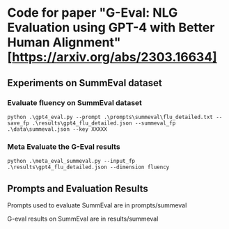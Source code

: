 # Code for paper "G-Eval: NLG Evaluation using GPT-4 with Better Human Alignment" [https://arxiv.org/abs/2303.16634]

## Experiments on SummEval dataset
### Evaluate fluency on SummEval dataset
```python .\gpt4_eval.py --prompt .\prompts\summeval\flu_detailed.txt --save_fp .\results\gpt4_flu_detailed.json --summeval_fp .\data\summeval.json --key XXXXX```

### Meta Evaluate the G-Eval results

```python .\meta_eval_summeval.py --input_fp .\results\gpt4_flu_detailed.json --dimension fluency```

## Prompts and Evaluation Results

Prompts used to evaluate SummEval are in prompts/summeval

G-eval results on SummEval are in results/summeval


